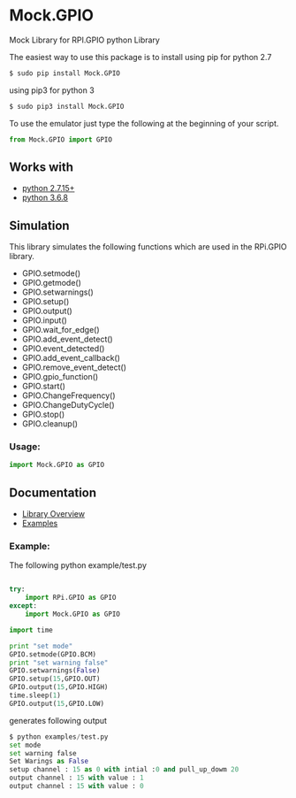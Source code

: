 # Mock.GPIO
Mock Library for RPI.GPIO python Library

The easiest way to use this package is to install using pip for python 2.7

```bash
$ sudo pip install Mock.GPIO
```

using pip3 for python 3

```bash
$ sudo pip3 install Mock.GPIO
```

To use the emulator just type the following at the beginning of your script.

```python
from Mock.GPIO import GPIO
```

## Works with

- [python 2.7.15+](https://www.python.org/downloads/release/python-2715/)
- [python 3.6.8](https://www.python.org/downloads/release/3.6.8)

## Simulation

This library simulates the following functions which are used in the RPi.GPIO library.

- GPIO.setmode()
- GPIO.getmode()
- GPIO.setwarnings()
- GPIO.setup()
- GPIO.output()
- GPIO.input()
- GPIO.wait_for_edge()
- GPIO.add_event_detect()
- GPIO.event_detected()
- GPIO.add_event_callback()
- GPIO.remove_event_detect()
- GPIO.gpio_function()
- GPIO.start()
- GPIO.ChangeFrequency()
- GPIO.ChangeDutyCycle()
- GPIO.stop()
- GPIO.cleanup()

### Usage:

``` python
import Mock.GPIO as GPIO
```

## Documentation

- [Library Overview](https://htmlpreview.github.io/?https://github.com/codenio/Mock.GPIO/blob/master/docs/Mock.GPIO.html)
- [Examples](examples)

### Example:

The following python example/test.py

```python

try:
    import RPi.GPIO as GPIO    
except:
    import Mock.GPIO as GPIO

import time

print "set mode"
GPIO.setmode(GPIO.BCM)
print "set warning false"
GPIO.setwarnings(False)
GPIO.setup(15,GPIO.OUT)
GPIO.output(15,GPIO.HIGH)
time.sleep(1)
GPIO.output(15,GPIO.LOW)
```

generates following output

```python
$ python examples/test.py 
set mode
set warning false
Set Warings as False
setup channel : 15 as 0 with intial :0 and pull_up_dowm 20
output channel : 15 with value : 1
output channel : 15 with value : 0
```